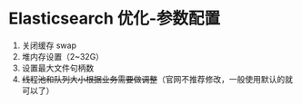 # Elasticsearch 优化-参数配置

1. 关闭缓存 swap
2. 堆内存设置（2~32G）
3. 设置最大文件句柄数
4. ~~线程池和队列大小根据业务需要做调整~~（官网不推荐修改，一般使用默认的就可以了）
